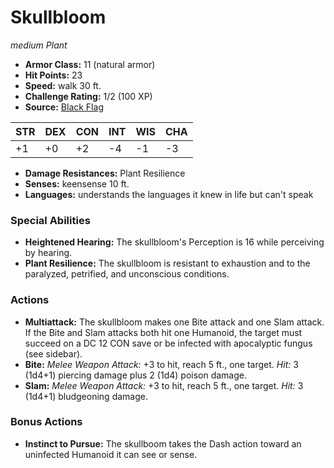 # Skullbloom

*medium* *Plant*

- **Armor Class:** 11 (natural armor)
- **Hit Points:** 23 
- **Speed:** walk 30 ft.
- **Challenge Rating:** 1/2 (100 XP)
- **Source:** [Black Flag](https://koboldpress.com/kpstore/product/tovrpg-pg-mv/)

| STR | DEX | CON | INT | WIS | CHA |
| --- | --- | --- | --- | --- | --- |
| +1 | +0 | +2 | -4 | -1 | -3 |

- **Damage Resistances:** Plant Resilience
- **Senses:** keensense 10 ft.
- **Languages:** understands the languages it knew in life but can't speak

### Special Abilities

- **Heightened Hearing:** The skullbloom's Perception is 16 while perceiving by hearing.
- **Plant Resilience:** The skullbloom is resistant to exhaustion and to the paralyzed, petrified, and unconscious conditions.

### Actions

- **Multiattack:** The skullbloom makes one Bite attack and one Slam attack. If the Bite and Slam attacks both hit one Humanoid, the target must succeed on a DC 12 CON save or be infected with apocalyptic fungus (see sidebar).
- **Bite:** _Melee Weapon Attack:_ +3 to hit, reach 5 ft., one target. _Hit:_ 3 (1d4+1) piercing damage plus 2 (1d4) poison damage.
- **Slam:** _Melee Weapon Attack:_ +3 to hit, reach 5 ft., one target. _Hit:_ 3 (1d4+1) bludgeoning damage.

### Bonus Actions

- **Instinct to Pursue:** The skullboom takes the Dash action toward an uninfected Humanoid it can see or sense.
